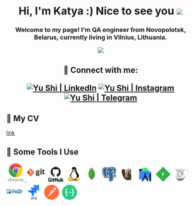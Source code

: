 <h1 align="center">Hi, I'm Katya :)  Nice to see you  
<img src="https://github.com/blackcater/blackcater/raw/main/images/Hi.gif" height="32"/></h1>
<h3 align="center">Welcome to my page! I'm QA engineer from  Novopolotsk, Belarus, currently living in Vilnius, Lithuania.</h3> 




<div id="header" align="center">
  <img src="https://media.giphy.com/media/NCh5G1KuRsXPa/giphy.gif" width="400"/>
</div>


<h2 align="center">🤝 Connect with me:

<a href="https://www.linkedin.com/in/katya-korsak-152066242/"><img align="center" src="https://raw.githubusercontent.com/yushi1007/yushi1007/main/images/linkedin.svg" alt="Yu Shi | LinkedIn" width="31px"/></a>
<a href="https://www.instagram.com/katya.korsak"><img align="center" src="https://raw.githubusercontent.com/yushi1007/yushi1007/main/images/instagram.svg" alt="Yu Shi | Instagram" width="31px"/></a>
<a href="https://www.t.me/Katya_Korsak"><img align="center" src="https://sz58.ru/wp-content/uploads/telegram.png" alt="Yu Shi | Telegram" width="31px"/></a>
</br>

## 📜 My CV 

[link](https://drive.google.com/file/d/1CXFYK5GTGLjr7EJMnUv0IAWtzQbtcECj/view?usp=share_link)

## 🚀 Some Tools I Use
<div>
  <a href="https://drive.google.com/file/d/1JtfNjqJQIyNzbGm7Aew1bXxVEkefyyh8/view?usp=share_link">
      <img src="https://github.com/devicons/devicon/blob/master/icons/chrome/chrome-original-wordmark.svg" title="Chrome DevTools" alt="Chrome DevTools" width="50" height="50"/>
  </a>
  <img src="https://github.com/devicons/devicon/blob/master/icons/git/git-original-wordmark.svg" title="Git" alt="Git" width="50" height="50"/>&nbsp;
  <img src="https://github.com/devicons/devicon/blob/master/icons/github/github-original-wordmark.svg" title="Github" alt="Github" width="40" height="40"/>&nbsp;
  <img src="https://github.com/devicons/devicon/blob/master/icons/linux/linux-original.svg" title="Linux Terminal" alt="Linux Terminal" width="40" height="40"/>&nbsp;
  <img src="https://github.com/devicons/devicon/blob/master/icons/mongodb/mongodb-original.svg" title="Mongodb" alt="Mongodb" width="40" height="40"/>&nbsp;
  <img src="https://github.com/devicons/devicon/blob/master/icons/postgresql/postgresql-original.svg" title="Postgresq" alt="Postgresq" width="40" height="40"/>&nbsp;
   <img src="https://github.com/qajenna/qajenna/blob/main/icons/DBeaver.png" title="DBeaver" alt="DBeaver" width="40" height="40"/>&nbsp;
  <img src="https://github.com/devicons/devicon/blob/master/icons/androidstudio/androidstudio-original.svg" title="Android Studio" alt="Android Studio" width="40" height="40"/>&nbsp;
  <img src="https://github.com/qajenna/qajenna/blob/main/icons/Fiddler.png" title="Fiddler" alt="Fiddler" width="40" height="40"/>&nbsp;
   <img src="https://github.com/qajenna/qajenna/blob/main/icons/Charles.png" title="Charles" alt="Charles" width="40" height="40"/>&nbsp;
  <img src="https://github.com/devicons/devicon/blob/master/icons/trello/trello-plain-wordmark.svg" title="Trello" alt="Trello" width="45" height="45"/>&nbsp;
  <img src="https://github.com/devicons/devicon/blob/master/icons/jira/jira-original-wordmark.svg" title="Jira" alt="Jira" width="40" height="40"/>&nbsp;
  <img src="https://github.com/qajenna/qajenna/blob/main/icons/Postman.png" title="Postman" alt="Postman" width="40" height="40"/>&nbsp;
  <img src="https://github.com/qajenna/qajenna/blob/main/icons/swagger.png" title="Swagger" alt="Swagger" width="40" height="40"/>&nbsp;
</div>





